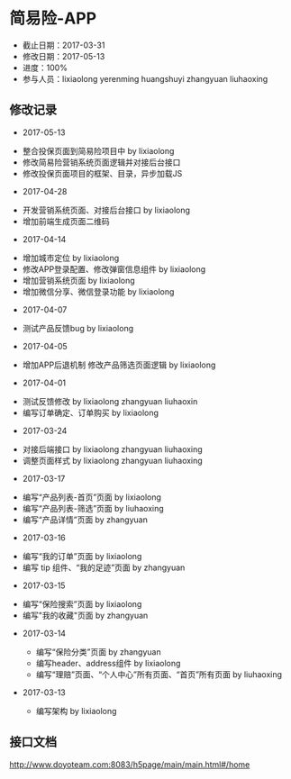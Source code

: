 # 简易险-APP
- 截止日期：2017-03-31
- 修改日期：2017-05-13  
- 进度：100%  
- 参与人员：lixiaolong yerenming huangshuyi zhangyuan liuhaoxing 

## 修改记录
- 2017-05-13
* 整合投保页面到简易险项目中 by lixiaolong
* 修改简易险营销系统页面逻辑并对接后台接口
* 修改投保页面项目的框架、目录，异步加载JS

- 2017-04-28
* 开发营销系统页面、对接后台接口 by lixiaolong
* 增加前端生成页面二维码

- 2017-04-14
* 增加城市定位 by lixiaolong
* 修改APP登录配置、修改弹窗信息组件 by lixiaolong
* 增加营销系统页面 by lixiaolong
* 增加微信分享、微信登录功能 by lixiaolong

- 2017-04-07
* 测试产品反馈bug by lixiaolong

- 2017-04-05
* 增加APP后退机制 修改产品筛选页面逻辑 by lixiaolong

- 2017-04-01
* 测试反馈修改 by lixiaolong zhangyuan liuhaoxin
* 编写订单确定、订单购买 by lixiaolong

- 2017-03-24
* 对接后端接口 by lixiaolong zhangyuan liuhaoxing
* 调整页面样式 by lixiaolong zhangyuan liuhaoxing

- 2017-03-17
* 编写“产品列表-首页”页面 by lixiaolong
* 编写“产品列表-筛选”页面 by liuhaoxing
* 编写“产品详情”页面 by zhangyuan

- 2017-03-16
* 编写“我的订单”页面 by lixiaolong
* 编写 tip 组件、“我的足迹”页面 by zhangyuan

- 2017-03-15
* 编写“保险搜索”页面 by lixiaolong
* 编写"我的收藏"页面 by zhangyuan

- 2017-03-14
  * 编写“保险分类”页面 by zhangyuan
  * 编写header、address组件 by lixiaolong
  * 编写“理赔”页面、“个人中心”所有页面、“首页”所有页面 by liuhaoxing

- 2017-03-13
  * 编写架构 by lixiaolong
  
## 接口文档
http://www.doyoteam.com:8083/h5page/main/main.html#/home





